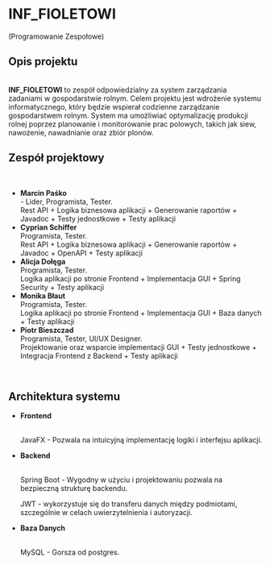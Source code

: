 <h1>INF_FIOLETOWI</h1> (Programowanie Zespołowe)
<br />
<h2>Opis projektu</h2>
<br />
<b>INF_FIOLETOWI</b> to zespół odpowiedzialny za system zarządzania zadaniami w gospodarstwie rolnym. Celem projektu jest wdrożenie systemu informatycznego, 
który będzie wspierał codzienne zarządzanie gospodarstwem rolnym. System ma umożliwiać optymalizację produkcji rolnej poprzez 
planowanie i monitorowanie prac polowych, takich jak siew, nawożenie, nawadnianie oraz zbiór plonów. 
<br />
<h2>Zespół projektowy</h2>
<br />
<ul>
<li><b>Marcin Paśko </b> <br />- Lider, Programista, Tester.<br>Rest API + Logika biznesowa aplikacji + Generowanie raportów + Javadoc + Testy jednostkowe + Testy aplikacji</li>
<li><b>Cyprian Schiffer</b> <br />Programista, Tester.<br>Rest API + Logika biznesowa aplikacji + Generowanie raportów + Javadoc + OpenAPI + Testy aplikacji  </li>
<li><b>Alicja Dołęga</b> <br />Programista, Tester.<br>Logika aplikacji po stronie Frontend + Implementacja GUI + Spring Security + Testy aplikacji </li>
<li><b>Monika Błaut</b> <br />Programista, Tester.<br>Logika aplikacji po stronie Frontend + Implementacja GUI + Baza danych + Testy aplikacji </li>
<li><b>Piotr Bieszczad</b> <br />Programista, Tester, UI/UX Designer.<br>Projektowanie oraz wsparcie implementacji GUI + Testy jednostkowe + Integracja Frontend z Backend + Testy aplikacji</li> 
</ul>
  <br />
<h2>Architektura systemu</h2>
<ul>
  <li><b>Frontend</b></li><br><p>JavaFX - Pozwala na intuicyjną implementację logiki i interfejsu aplikacji.</p>
  <li><b>Backend</b></li><br><p>Spring Boot - Wygodny w użyciu i projektowaniu pozwala na bezpieczną strukturę backendu.<p><p>JWT - wykorzystuje się do transferu danych między podmiotami, szczególnie w celach uwierzytelnienia i autoryzacji.</p>
  <li><b>Baza Danych</b></li><br><p>MySQL - Gorsza od postgres.</p>
</ul>
